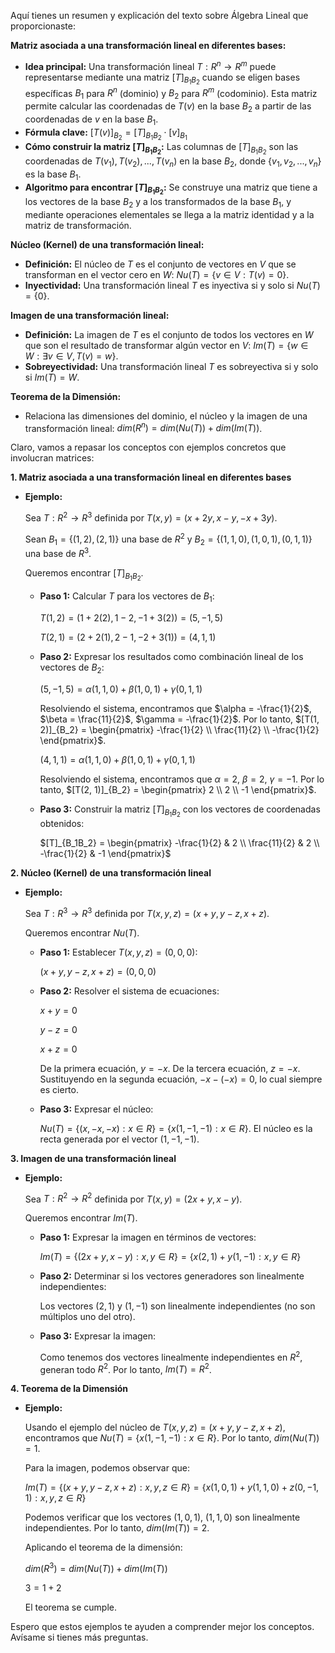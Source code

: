 Aquí tienes un resumen y explicación del texto sobre Álgebra Lineal que proporcionaste:

**Matriz asociada a una transformación lineal en diferentes bases:**

*   **Idea principal:** Una transformación lineal $T: R^n \rightarrow R^m$ puede representarse mediante una matriz $[T]_{B_1B_2}$ cuando se eligen bases específicas $B_1$ para $R^n$ (dominio) y $B_2$ para $R^m$ (codominio). Esta matriz permite calcular las coordenadas de $T(v)$ en la base $B_2$ a partir de las coordenadas de $v$ en la base $B_1$.
*   **Fórmula clave:** $[T(v)]_{B_2} = [T]_{B_1B_2} \cdot [v]_{B_1}$
*   **Cómo construir la matriz $[T]_{B_1B_2}$:** Las columnas de $[T]_{B_1B_2}$ son las coordenadas de $T(v_1), T(v_2), ..., T(v_n)$ en la base $B_2$, donde $\{v_1, v_2, ..., v_n\}$ es la base $B_1$.
*   **Algoritmo para encontrar $[T]_{B_1B_2}$:** Se construye una matriz que tiene a los vectores de la base $B_2$ y a los transformados de la base $B_1$, y mediante operaciones elementales se llega a la matriz identidad y a la matriz de transformación.

**Núcleo (Kernel) de una transformación lineal:**

*   **Definición:** El núcleo de $T$ es el conjunto de vectores en $V$ que se transforman en el vector cero en $W$: $Nu(T) = \{v \in V : T(v) = 0\}$.
*   **Inyectividad:** Una transformación lineal $T$ es inyectiva si y solo si $Nu(T) = \{0\}$.

**Imagen de una transformación lineal:**

*   **Definición:** La imagen de $T$ es el conjunto de todos los vectores en $W$ que son el resultado de transformar algún vector en $V$: $Im(T) = \{w \in W : \exists v \in V, T(v) = w\}$.
*   **Sobreyectividad:** Una transformación lineal $T$ es sobreyectiva si y solo si $Im(T) = W$.

**Teorema de la Dimensión:**

*   Relaciona las dimensiones del dominio, el núcleo y la imagen de una transformación lineal: $dim(R^n) = dim(Nu(T)) + dim(Im(T))$.


Claro, vamos a repasar los conceptos con ejemplos concretos que involucran matrices:

**1. Matriz asociada a una transformación lineal en diferentes bases**

*   **Ejemplo:**

    Sea $T: R^2 \rightarrow R^3$ definida por $T(x, y) = (x + 2y, x - y, -x + 3y)$.

    Sean $B_1 = \{(1, 2), (2, 1)\}$ una base de $R^2$ y $B_2 = \{(1, 1, 0), (1, 0, 1), (0, 1, 1)\}$ una base de $R^3$.

    Queremos encontrar $[T]_{B_1B_2}$.

    *   **Paso 1:** Calcular $T$ para los vectores de $B_1$:

        $T(1, 2) = (1 + 2(2), 1 - 2, -1 + 3(2)) = (5, -1, 5)$

        $T(2, 1) = (2 + 2(1), 2 - 1, -2 + 3(1)) = (4, 1, 1)$

    *   **Paso 2:** Expresar los resultados como combinación lineal de los vectores de $B_2$:

        $(5, -1, 5) = \alpha(1, 1, 0) + \beta(1, 0, 1) + \gamma(0, 1, 1)$

        Resolviendo el sistema, encontramos que $\alpha = -\frac{1}{2}$, $\beta = \frac{11}{2}$, $\gamma = -\frac{1}{2}$.  Por lo tanto, $[T(1, 2)]_{B_2} = \begin{pmatrix} -\frac{1}{2} \\ \frac{11}{2} \\ -\frac{1}{2} \end{pmatrix}$.

        $(4, 1, 1) = \alpha(1, 1, 0) + \beta(1, 0, 1) + \gamma(0, 1, 1)$

        Resolviendo el sistema, encontramos que $\alpha = 2$, $\beta = 2$, $\gamma = -1$. Por lo tanto, $[T(2, 1)]_{B_2} = \begin{pmatrix} 2 \\ 2 \\ -1 \end{pmatrix}$.

    *   **Paso 3:** Construir la matriz $[T]_{B_1B_2}$ con los vectores de coordenadas obtenidos:

        $[T]_{B_1B_2} = \begin{pmatrix} -\frac{1}{2} & 2 \\ \frac{11}{2} & 2 \\ -\frac{1}{2} & -1 \end{pmatrix}$

**2. Núcleo (Kernel) de una transformación lineal**

*   **Ejemplo:**

    Sea $T: R^3 \rightarrow R^3$ definida por $T(x, y, z) = (x + y, y - z, x + z)$.

    Queremos encontrar $Nu(T)$.

    *   **Paso 1:** Establecer $T(x, y, z) = (0, 0, 0)$:

        $(x + y, y - z, x + z) = (0, 0, 0)$

    *   **Paso 2:** Resolver el sistema de ecuaciones:

        $x + y = 0$

        $y - z = 0$

        $x + z = 0$

        De la primera ecuación, $y = -x$. De la tercera ecuación, $z = -x$. Sustituyendo en la segunda ecuación, $-x - (-x) = 0$, lo cual siempre es cierto.

    *   **Paso 3:** Expresar el núcleo:

        $Nu(T) = \{(x, -x, -x) : x \in R\} = \{x(1, -1, -1) : x \in R\}$.  El núcleo es la recta generada por el vector $(1, -1, -1)$.

**3. Imagen de una transformación lineal**

*   **Ejemplo:**

    Sea $T: R^2 \rightarrow R^2$ definida por $T(x, y) = (2x + y, x - y)$.

    Queremos encontrar $Im(T)$.

    *   **Paso 1:** Expresar la imagen en términos de vectores:

        $Im(T) = \{(2x + y, x - y) : x, y \in R\} = \{x(2, 1) + y(1, -1) : x, y \in R\}$

    *   **Paso 2:** Determinar si los vectores generadores son linealmente independientes:

        Los vectores $(2, 1)$ y $(1, -1)$ son linealmente independientes (no son múltiplos uno del otro).

    *   **Paso 3:** Expresar la imagen:

        Como tenemos dos vectores linealmente independientes en $R^2$, generan todo $R^2$.  Por lo tanto, $Im(T) = R^2$.

**4. Teorema de la Dimensión**

*   **Ejemplo:**

    Usando el ejemplo del núcleo de $T(x, y, z) = (x + y, y - z, x + z)$, encontramos que $Nu(T) = \{x(1, -1, -1) : x \in R\}$.  Por lo tanto, $dim(Nu(T)) = 1$.

    Para la imagen, podemos observar que:

    $Im(T) = \{(x + y, y - z, x + z) : x, y, z \in R\} = \{x(1, 0, 1) + y(1, 1, 0) + z(0, -1, 1) : x, y, z \in R\}$

    Podemos verificar que los vectores $(1, 0, 1)$, $(1, 1, 0)$ son linealmente independientes.  Por lo tanto, $dim(Im(T)) = 2$.

    Aplicando el teorema de la dimensión:

    $dim(R^3) = dim(Nu(T)) + dim(Im(T))$

    $3 = 1 + 2$

    El teorema se cumple.

Espero que estos ejemplos te ayuden a comprender mejor los conceptos. Avísame si tienes más preguntas.